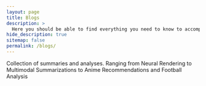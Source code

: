 ```yaml
---
layout: page
title: Blogs
description: >
  Here you should be able to find everything you need to know to accomplish the most common tasks when blogging with Hydejack.
hide_description: true
sitemap: false
permalink: /blogs/
---
```


Collection of summaries and analyses. Ranging from Neural Rendering to Multimodal Summarizations to Anime Recommendations and Football Analysis
